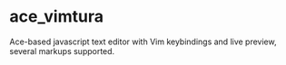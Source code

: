 # ace_vimtura
Ace-based javascript text editor with Vim keybindings and live preview, several markups supported.
